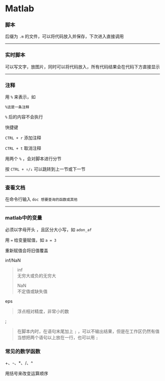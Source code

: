 
# Matlab

### 脚本
后缀为 `.m` 的文件，可以将代码放入并保存，下次进入直接调用


---
### 实时脚本
可以写文字，放图片，同时可以将代码放入，所有代码结果会在代码下方直接显示

---
### 注释
用 `%` 来表示，如  

`%这是一条注释`  

`%` 后的内容不会执行  
  
 快捷键  
 
 `CTRL + r` 添加注释   
 
 `CTRL + t` 取消注释  
 
 用两个 `%` ，会对脚本进行分节  
 
 按 `CTRL + ↑/↓` 可以跳转到上一节或下一节

---
### 查看文档
在命令行输入 `doc 想要查询的函数或其他` 

---
### matlab中的变量
必须以字母开头 ，且区分大小写，如 `adon_af`

用 `=` 给变量赋值，如 `a = 3`  

重新赋值会将旧值覆盖  

inf/NaN 
>inf  
>无穷大或负的无穷大
>
>NaN  
>不定值或缺失值

eps  
> 浮点相对精度，非常小的数

;
> 在脚本内时，在语句末尾加上 `;` ，可以不输出结果，但是在工作区仍然有值  
> 当想把两个语句以上放在一行，也可以用 `;` 

### 常见的数学函数 
+、-、*、/、^

用括号来改变运算顺序



